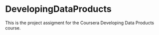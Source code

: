 # DevelopingDataProducts
This is the project assigment for the Coursera Developing Data Products course.
